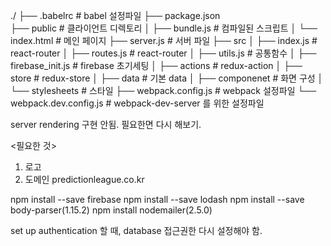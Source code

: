 ./
├── .babelrc                # babel 설정파일
├── package.json		
├── public                  # 클라이언트 디렉토리
│    ├── bundle.js          # 컴파일된 스크립트
│    └── index.html         # 메인 페이지
├── server.js               # 서버 파일
├── src
│    ├── index.js           # react-router
│    ├── routes.js          # react-router
│    ├── utils.js           # 공통함수
│    ├── firebase_init.js   # firebase 초기세팅
│    ├── actions            # redux-action
│    ├── store              # redux-store
│    ├── data               # 기본 data
│    ├── componenet         # 화면 구성
│    └── stylesheets        # 스타일
├── webpack.config.js       # webpack 설정파일
└── webpack.dev.config.js   # webpack-dev-server 를 위한 설정파일


server rendering 구현 안됨.
필요한면 다시 해보기.

<필요한 것>
  1. 로고
  2. 도메인 predictionleague.co.kr


npm install --save firebase
npm install --save lodash
npm install --save body-parser(1.15.2)
npm install nodemailer(2.5.0)


set up authentication 할 때, database 접근권한 다시 설정해야 함.
